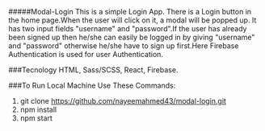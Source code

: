 #####Modal-Login
This is a simple Login App. There is a Login button in the home page.When the user will click on it, a modal will be popped up. It has two input fields "username" and "password".If the user has already been signed up then he/she can easily be logged in by giving "username" and "password" otherwise he/she have to sign up first.Here Firebase Authentication is used for user Authentication.

###Tecnology
HTML, Sass/SCSS, React, Firebase.

###To Run Local Machine Use These Commands:

1. git clone https://github.com/nayeemahmed43/modal-login.git
2. npm install
3. npm start